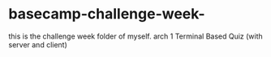 # basecamp-challenge-week-
this is the challenge week folder of myself.
arch 1 Terminal Based Quiz (with server and client)
